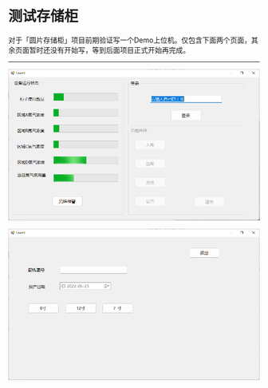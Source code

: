 # 测试存储柜

对于「圆片存储柜」项目前期验证写一个Demo上位机。仅包含下面两个页面，其余页面暂时还没有开始写，等到后面项目正式开始再完成。

---

![image-20220523114521495](ReadMe/image-20220523114521495.png)

![image-20220523114540146](ReadMe/image-20220523114540146.png)